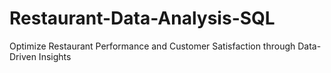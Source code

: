 # Restaurant-Data-Analysis-SQL
Optimize Restaurant Performance and Customer Satisfaction through Data-Driven Insights
